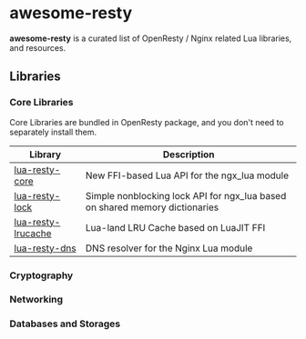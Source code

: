 # awesome-resty

**awesome-resty** is a curated list of OpenResty / Nginx related Lua libraries, and resources.

## Libraries

### Core Libraries

Core Libraries are bundled in OpenResty package, and you don't need to separately install them.

Library|Description
-------|-----------
[lua-resty-core](https://github.com/openresty/lua-resty-core)|New FFI-based Lua API for the ngx_lua module
[lua-resty-lock](https://github.com/openresty/lua-resty-lock)|Simple nonblocking lock API for ngx_lua based on shared memory dictionaries
[lua-resty-lrucache](https://github.com/openresty/lua-resty-lrucache)|Lua-land LRU Cache based on LuaJIT FFI
[lua-resty-dns](https://github.com/openresty/lua-resty-dns)|DNS resolver for the Nginx Lua module

### Cryptography

### Networking

### Databases and Storages


